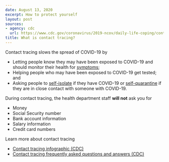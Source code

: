 ```yaml
---
date: August 13, 2020
excerpt: How to protect yourself
layout: post
sources:
- agency: cdc
  url: https://www.cdc.gov/coronavirus/2019-ncov/daily-life-coping/contact-tracing.html
title: What is contact tracing?
---
```


Contact tracing slows the spread of COVID-19 by
- Letting people know they may have been exposed to COVID-19 and should monitor their health for [symptoms](https://www.cdc.gov/coronavirus/2019-ncov/symptoms-testing/symptoms.html);
- Helping people who may have been exposed to COVID-19 get tested; and
- Asking people to [self-isolate](https://www.cdc.gov/coronavirus/2019-ncov/if-you-are-sick/isolation.html) if they have COVID-19 or [self-quarantine](https://www.cdc.gov/coronavirus/2019-ncov/if-you-are-sick/quarantine.html) if they are in close contact with someone with COVID-19.

During contact tracing, the health department staff **will not** ask you for
- Money
- Social Security number
- Bank account information
- Salary information
- Credit card numbers

Learn more about contact tracing
- [Contact tracing infographic (CDC)](https://www.cdc.gov/coronavirus/2019-ncov/downloads/Contact-Tracing-Infographic-FINAL.pdf)
- [Contact tracing frequently asked questions and answers (CDC)](https://www.cdc.gov/coronavirus/2019-ncov/faq.html#Contact-Tracing)